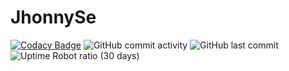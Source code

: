 # JhonnySe  
[![Codacy Badge](https://api.codacy.com/project/badge/Grade/8ce5a835f2be466a867219d9cf70e363)](https://www.codacy.com/manual/JhonnyLi/JhonnySe?utm_source=github.com&amp;utm_medium=referral&amp;utm_content=JhonnyLi/JhonnySe&amp;utm_campaign=Badge_Grade)
![GitHub commit activity](https://img.shields.io/github/commit-activity/m/jhonnyli/JhonnySe)
![GitHub last commit](https://img.shields.io/github/last-commit/jhonnyli/JhonnySe)
![Uptime Robot ratio (30 days)](https://img.shields.io/uptimerobot/ratio/m783999589-e74d5c9eba05936bcf033c6a)
